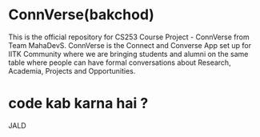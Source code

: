# ConnVerse(bakchod)
This is the official repository for CS253 Course Project - ConnVerse from Team MahaDevS. ConnVerse is the Connect and Converse App set up for IITK Community where we are bringing students and alumni on the same table where people can have formal conversations about Research, Academia, Projects and Opportunities.

# code kab karna hai ?

JALD
